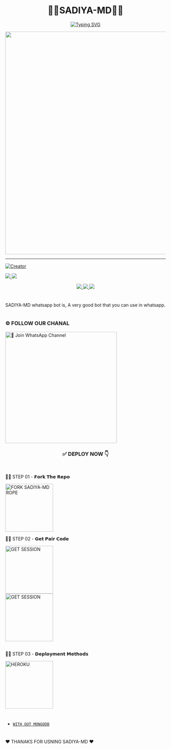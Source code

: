 <h1 align="center">👨‍💻SADIYA-MD👨‍💻</h1>

<p align="center">
<a href="https://git.io/typing-svg"><img src="https://readme-typing-svg.demolab.com?font=Fira+Code&weight=700&size=33&pause=1000&color=5513F7&width=435&lines=SADIYA+MD+WHATSAPP+BOT" alt="Typing SVG" /></a>
</p>
<p align="center">
<a href="https://github.com/Sadiya70">
    <img src="https://telegra.ph/file/3cef367ebfc7a45c10595.jpg"  width="700px">
</a>
<hr>

<p align="center">
    
<a href="#"><img title="Creator" src="https://img.shields.io/badge/Creator-MR.SADIYA OFC-red.svg?style=for-the-badge&logo=github">

  <a href="https://github.com/Sadiya70/SADIYA-MD/fork">
    <img src="https://img.shields.io/github/forks/Sadiya70/SADIYA-MD?label=Fork&style=social">
    
  </a>
  <a href="https://github.com/Sadiya70/SADIYA-MD/stargazers">
    <img src="https://img.shields.io/github/stars/Sadiya70/SADIYA-MD?style=social">
  </a>
</p>

<p align="center">
  <a href="https://github.com/Sadiya70/SADIYA-MD">
    <img src="https://img.shields.io/github/repo-size/Sadiya70/SADIYA-MD?color=purple&label=Repo%20Size&style=plastic">

  </a>
  <a href="https://github.com/Sadiya70/SADIYA-MD">
    <img src="https://img.shields.io/github/license/Sadiya70/SADIYA-MD?color=purple&label=License&style=plastic">

  </a>
  <a href="https://github.com/Sadiya70/SADIYA-MD">
    <img src="https://img.shields.io/github/languages/top/Sadiya70/SADIYA-MD?color=purple&label=Javascript&style=plastic">

  </a>
  </p>

# 

SADIYA-MD whatsapp bot is,
A very good bot that you can use in whatsapp.

# 
<h3>⚙️ FOLLOW OUR CHANAL</h3>
</div>
<a href="https://whatsapp.com/channel/0029VagR9a11iUxd0hUsD501"><img src="https://img.shields.io/badge/Join%20Our%20WhatsApp%20Channel-blue" alt="📎 Join WhatsApp Channel" width="350"></a>

<br>

<div align="center">
 
  <h3>✅ DEPLOY NOW 👇</h3>
</div>

<br>

 👨‍💻 STEP 01 - 𝗙𝗼𝗿𝗸 𝗧𝗵𝗲 𝗥𝗲𝗽𝗼

<a href="https://github.com/Sadiya70/SADIYA-MD/fork"><img src="https://img.shields.io/badge/Fork%20Repo-blue" alt="FORK SADIYA-MD ROPE" width="150"></a>
</br>

 👨‍💻 STEP 02 - 𝗚𝗲𝘁 𝗣𝗮𝗶𝗿 𝗖𝗼𝗱𝗲

<a href="https://sadiya-md-pair.koyeb.app/"><img src="https://img.shields.io/badge/PAIR%20CODE%201-blue" alt="GET SESSION" width="150"></a>
<br>
<a href="https://pair-web-public.koyeb.app/"><img src="https://img.shields.io/badge/PAIR%20CODE%202-blue" alt="GET SESSION" width="150"></a>
<br>
<br>

 👨‍💻 STEP 03 - 𝗗𝗲𝗽𝗹𝗼𝘆𝗺𝗲𝗻𝘁 𝗠𝗲𝘁𝗵𝗼𝗱𝘀

<a href="https://dashboard.heroku.com/new?template=https://github.com/Sadiya70/SADIYA-MD"><img src="https://img.shields.io/badge/HEROKU-green" alt="HEROKU" width="150"></a>
<br>
#
* [`WITH OUT MONGODB`](https://github.com/Sadiya70/SADIYA-MD-OLD)
#

♥️ THANAKS FOR USNING SADIYA-MD ♥️
